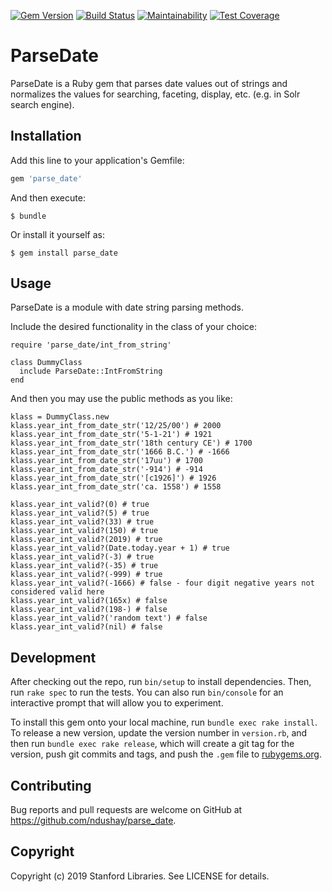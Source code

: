 [![Gem Version](https://badge.fury.io/rb/parse_date.svg)](https://badge.fury.io/rb/preservation-client)
[![Build Status](https://travis-ci.org/sul-dlss/parse_date.svg?branch=master)](https://travis-ci.org/sul-dlss/parse_date)
[![Maintainability](https://api.codeclimate.com/v1/badges/2d006b4ccb3100434f4a/maintainability)](https://codeclimate.com/github/sul-dlss/parse_date/maintainability)
[![Test Coverage](https://api.codeclimate.com/v1/badges/2d006b4ccb3100434f4a/test_coverage)](https://codeclimate.com/github/sul-dlss/parse_date/test_coverage)

# ParseDate

ParseDate is a Ruby gem that parses date values out of strings and normalizes the values for searching, faceting, display, etc. (e.g. in Solr search engine).

## Installation

Add this line to your application's Gemfile:

```ruby
gem 'parse_date'
```

And then execute:

    $ bundle

Or install it yourself as:

    $ gem install parse_date

## Usage

ParseDate is a module with date string parsing methods.

Include the desired functionality in the class of your choice:

```
require 'parse_date/int_from_string'

class DummyClass
  include ParseDate::IntFromString
end
```

And then you may use the public methods as you like:

```
klass = DummyClass.new
klass.year_int_from_date_str('12/25/00') # 2000
klass.year_int_from_date_str('5-1-21') # 1921
klass.year_int_from_date_str('18th century CE') # 1700
klass.year_int_from_date_str('1666 B.C.') # -1666
klass.year_int_from_date_str('17uu') # 1700
klass.year_int_from_date_str('-914') # -914
klass.year_int_from_date_str('[c1926]') # 1926
klass.year_int_from_date_str('ca. 1558') # 1558

klass.year_int_valid?(0) # true
klass.year_int_valid?(5) # true
klass.year_int_valid?(33) # true
klass.year_int_valid?(150) # true
klass.year_int_valid?(2019) # true
klass.year_int_valid?(Date.today.year + 1) # true
klass.year_int_valid?(-3) # true
klass.year_int_valid?(-35) # true
klass.year_int_valid?(-999) # true
klass.year_int_valid?(-1666) # false - four digit negative years not considered valid here
klass.year_int_valid?(165x) # false
klass.year_int_valid?(198-) # false
klass.year_int_valid?('random text') # false
klass.year_int_valid?(nil) # false
```

## Development

After checking out the repo, run `bin/setup` to install dependencies. Then, run `rake spec` to run the tests. You can also run `bin/console` for an interactive prompt that will allow you to experiment.

To install this gem onto your local machine, run `bundle exec rake install`. To release a new version, update the version number in `version.rb`, and then run `bundle exec rake release`, which will create a git tag for the version, push git commits and tags, and push the `.gem` file to [rubygems.org](https://rubygems.org).

## Contributing

Bug reports and pull requests are welcome on GitHub at https://github.com/ndushay/parse_date.

## Copyright

Copyright (c) 2019 Stanford Libraries. See LICENSE for details.

